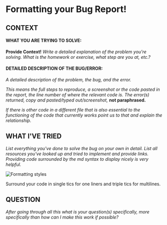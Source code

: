 # Formatting your Bug Report!

## CONTEXT

#### WHAT YOU ARE TRYING TO SOLVE:
**Provide Context!**
*Write a detailed explanation of the problem you're solving. What is the homework or exercise, what step are you at, etc.?*

#### DETAILED DESCRIPTION OF THE BUG/ERROR:

*A detailed description of the problem, the bug, and the error.*

*This means the full steps to reproduce, a screenshot or the code pasted in the report, the line number of where the relevant code is.
The error(s) returned, copy and pasted/typed out/screenshot,* **not paraphrased.**

*If there is other code in a different file that is also essential to the functioning of the code that currently works point us to that and explain the relationship.*

## WHAT I'VE TRIED

*List everything you've done to solve the bug on your own in detail. List all resources you've looked up and tried to implement and provide links. Providing code surrounded by the md syntax to display nicely is very helpful.*

![Formatting styles](https://i.imgur.com/rSrcBFD.png)

Surround your code in single tics for one liners and triple tics for multilines.

## QUESTION

*After going through all this what is your question(s) specifically, more specifically than how can I make this work if possible?*
